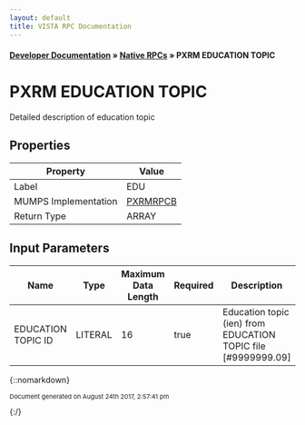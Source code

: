 ```yaml
---
layout: default
title: VISTA RPC Documentation
---
```


#### [Developer Documentation](../index) &#187; [Native RPCs](TableOfContents) &#187; PXRM EDUCATION TOPIC<br/>
# PXRM EDUCATION TOPIC

 Detailed description of education topic

## Properties

Property | Value
--- | ---
Label | EDU
MUMPS Implementation | [PXRMRPCB](http://code.osehra.org/dox/Routine_PXRMRPCB_source.html)
Return Type | ARRAY


## Input Parameters

Name | Type | Maximum Data Length | Required | Description
--- | --- | --- | --- | ---
EDUCATION TOPIC ID | LITERAL | 16 | true | Education topic (ien) from EDUCATION TOPIC file [#9999999.09]



{::nomarkdown} <br/><p style="font-size: 11px">Document generated on August 24th 2017, 2:57:41 pm</p>{:/}